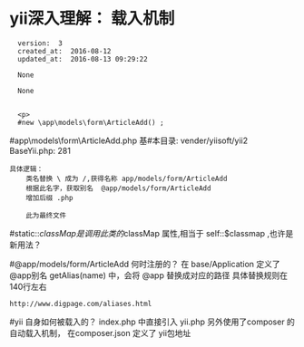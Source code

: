 
  # yii深入理解： 载入机制

      version:  3
      created_at:  2016-08-12
      updated_at:  2016-08-13 09:29:22

      None

      None


      <p>
      #new \app\models\form\ArticleAdd() ;

#app\models\form\ArticleAdd.php
基#本目录: vender/yiisoft/yii2
	BaseYii.php: 281   

	具体逻辑： 
		类名替换 \ 成为 /,获得名称 app/models/form/ArticleAdd
		根据此名字，获取别名  @app/models/form/ArticleAdd 
		增加后缀 .php

		此为最终文件

		
#static::$classMap 是调用此类的$classMap 属性,相当于 self::$classmap ,也许是新用法？

#@app/models/form/ArticleAdd 何时注册的？
	在 base/Application 定义了 @app别名
	getAlias(name) 中，会将 @app 替换成对应的路径
	具体替换规则在 140行左右

	http://www.digpage.com/aliases.html

#yii 自身如何被载入的？
	index.php 中直接引入 yii.php
	另外使用了composer 的自动载入机制， 在composer.json 定义了 yii包地址
      </p>

  